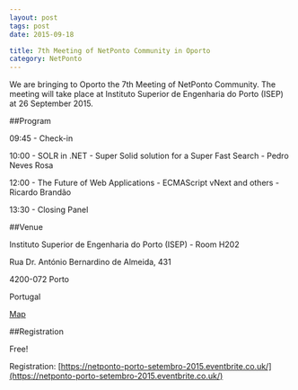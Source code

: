 ```yaml
---
layout: post
tags: post
date: 2015-09-18

title: 7th Meeting of NetPonto Community in Oporto
category: NetPonto
---
```


We are bringing to Oporto the 7th Meeting of NetPonto Community.
The meeting will take place at Instituto Superior de Engenharia do Porto (ISEP) at 26 September 2015.

##Program

09:45 - Check-in

10:00 - SOLR in .NET - Super Solid solution for a Super Fast Search - Pedro Neves Rosa

12:00 - The Future of Web Applications - ECMAScript vNext and others - Ricardo Brandão

13:30 - Closing Panel

##Venue

Instituto Superior de Engenharia do Porto (ISEP) - Room H202

Rua Dr. António Bernardino de Almeida, 431

4200-072 Porto

Portugal

[Map](https://www.google.pt/maps/place/ISEP,+4200-072+Porto/@41.1778457,-8.6081006,17z/data=!4m2!3m1!1s0xd246449b419e1c1:0x16a6fd2fcace4efe)

##Registration

Free!

Registration: [https://netponto-porto-setembro-2015.eventbrite.co.uk/](https://netponto-porto-setembro-2015.eventbrite.co.uk/)
